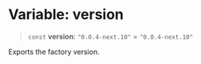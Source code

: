 # Variable: version

> `const` **version**: `"0.0.4-next.10"` = `"0.0.4-next.10"`

Exports the factory version.
